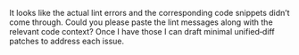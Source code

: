 It looks like the actual lint errors and the corresponding code snippets didn’t come through. Could you please paste the lint messages along with the relevant code context? Once I have those I can draft minimal unified‑diff patches to address each issue.